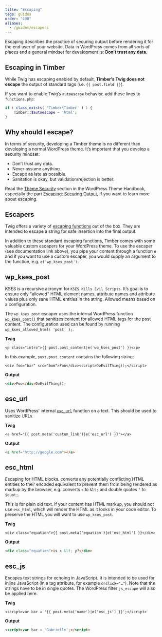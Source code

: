 ```yaml
---
title: "Escaping"
tags: guides
order: "400"
aliases:
  - /guides/escapers
---
```


Escaping describes the practice of securing output before rendering it for the end user of your website. Data in WordPress comes from all sorts of places and a general mindset for development is: **Don’t trust any data.**

## Escaping in Timber

While Twig has escaping enabled by default, **Timber’s Twig does not escape** the output of standard tags (i.e. `{{ post.field }}`).

If you want to enable Twig’s `autoescape` behavior, add these lines to `functions.php`:

```php
if ( class_exists( 'Timber\Timber' ) ) {
    Timber::$autoescape = 'html'; 
}
```

## Why should I escape?

In terms of security, developing a Timber theme is no different than developing a normal WordPress theme. It’s important that you develop a security mindset:

- Don’t trust any data.
- Never assume anything.
- Escape as late as possible.
- Sanitation is okay, but validation/rejection is better.

Read the [Theme Security](https://developer.wordpress.org/themes/theme-security/) section in the WordPress Theme Handbook, especially the part [Escaping: Securing Output](https://developer.wordpress.org/themes/theme-security/data-sanitization-escaping/#escaping-securing-output), if you want to learn more about escaping.


## Escapers

Twig offers a variety of [escaping functions](http://twig.sensiolabs.org/doc/filters/escape.html) out of the box. They are intended to escape a string for safe insertion into the final output.

In addition to these standard escaping functions, Timber comes with some valuable custom escapers for your WordPress theme. To use the escaper (see documentation link above), you pipe your content through a function `e` and if you want to use a custom escaper, you would supply an argument to the function, e.g. `e('wp_kses_post')`.

## wp_kses_post

KSES is a recursive acronym for `KSES Kills Evil Scripts`. It’s goal is to ensure only "allowed" HTML element names, attribute names and attribute values plus only sane HTML entities in the string. Allowed means based on a configuration.

The `wp_kses_post` escaper uses the internal WordPress function [`wp_kses_post()`](https://codex.wordpress.org/Function_Reference/wp_kses_post) that sanitizes content for allowed HTML tags for the post content. The configuration used can be found by running ` wp_kses_allowed_html( 'post' );`.

**Twig**

```twig
<p class="intro">{{ post.post_content|e('wp_kses_post') }}</p>
```

In this example, `post.post_content` contains the following string:

```
<div foo="bar" src="bum">Foo</div><script>DoEvilThing();</script>
```

**Output**

```html
<div>Foo</div>DoEvilThing();
```

## esc_url

Uses WordPress’ internal [`esc_url`](https://codex.wordpress.org/Function_Reference/esc_url) function on a text. This should be used to sanitize URLs.

**Twig**

```twig
<a href="{{ post.meta('custom_link')|e('esc_url') }}"></a>
```

**Output**

```html
<a href="http://google.com"></a>
```

## esc_html

Escaping for HTML blocks. converts any potentially conflicting HTML entities to their encoded equivalent to prevent them from being rendered as markup by the browser, e.g. converts `<` to `&lt;` and double quotes `"` to `$quot;`.

This is for plain old text. If your content has HTML markup, you should not use `esc_html`, which will render the HTML as it looks in your code editor. To preserve the HTML you will want to use `wp_kses_post`.

**Twig**

```twig
<div class="equation">{{ post.meta('equation')|e('esc_html') }}</div>
```

**Output**

```html
<div class="equation">is x &lt; y?</div>
```

## esc_js

Escapes text strings for echoing in JavaScript. It is intended to be used for inline JavaScript (in a tag attribute, for example `onclick="…"`). Note that the strings have to be in single quotes. The WordPress filter `js_escape` will also be applied here.

**Twig**

```twig
<script>var bar = '{{ post.meta('name')|e('esc_js') }}';</script>
```

**Output**

```html
<script>var bar = 'Gabrielle';</script>
```
